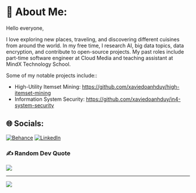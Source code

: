 # 💫 About Me:
Hello everyone,

I love exploring new places, traveling, and discovering different cuisines from around the world. In my free time, I research AI, big data topics, data encryption, and contribute to open-source projects. My past roles include part-time software engineer at Cloud Media and teaching assistant at MindX Technology School.

Some of my notable projects include::
  -  High-Utility Itemset Mining: https://github.com/xaviedoanhduy/high-itemset-mining
  -  Information System Security: https://github.com/xaviedoanhduy/in4-system-security

## 🌐 Socials:
[![Behance](https://img.shields.io/badge/Behance-1769ff?logo=behance&logoColor=white)](https://behance.net/https://www.behance.net/xaviedo14) [![LinkedIn](https://img.shields.io/badge/LinkedIn-%230077B5.svg?logo=linkedin&logoColor=white)](https://linkedin.com/in/https://www.linkedin.com/in/xavie-do14/) 


### ✍️ Random Dev Quote
![](https://quotes-github-readme.vercel.app/api?type=horizontal&theme=light)

---
[![](https://visitcount.itsvg.in/api?id=xaviedoanhduy&icon=0&color=0)](https://visitcount.itsvg.in)

<!-- Proudly created with GPRM ( https://gprm.itsvg.in ) -->
